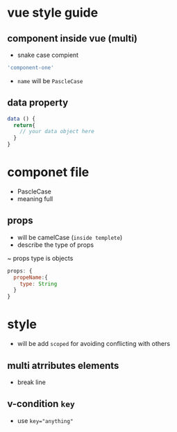 
# vue style guide

## component  inside vue (multi)

* snake case compient

```js
'component-one'
```

* `name` will be `PascleCase`

## data property

```js
data () {
  return{
    // your data object here
  }
}
```

# componet file

* PascleCase
* meaning full

## props

* will be camelCase (`inside templete`)
* describe the type of props

~ props type is  objects

```js
props: {
  propeName:{
    type: String
  }
}
```

# style

* will be add `scoped` for avoiding conflicting with others

## multi atrributes elements

* break line

## v-condition `key`

* use `key="anything"`
